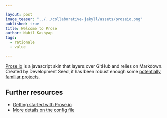 ```yaml
---

layout: post
image_teaser: "../../collaborative-jekyll/assets/proseio.png"
published: true
title: Welcome to Prose
author: Nabil Kashyap
tags:
  - rationale
  - value

---
```


[Prose.io](http://prose.io/#about) is a javascript skin that layers over GitHub and relies on Markdown. Created by Development Seed, it has been robust enough some [potentially familiar projects](https://developmentseed.org/blog/new-healthcare-gov-is-open-and-cms-free/).


## Further resources

- [Getting started with Prose.io](https://github.com/prose/prose/wiki/Getting-Started)
- [More details on the config file](https://github.com/prose/prose/wiki/Prose-Configuration)